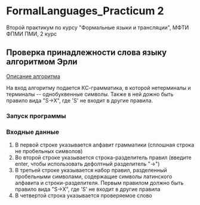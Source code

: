 # FormalLanguages_Practicum 2
Второй практикум по курсу "Формальные языки и трансляции", МФТИ ФПМИ ПМИ, 2 курс

## Проверка принадлежности слова языку алгоритмом Эрли

[Описание алгоритма](Earley.pdf)

На вход алгоритму подается КС-грамматика, в которой нетерминалы и терминалы -- однобуквенные символы. Также в ней дожно быть правило вида "S->X", где 'S' не входит в другие правила.  

### Запуск программы

### Входные данные 

1. В первой строке указывается алфавит грамматики (сплошная строка не пробельных символов)
2. Во второй строке указывается строка-разделитель правил (введите enter, чтобы использовать дефолтный разделитель "->")
3. В третьей строке указывается набор правил, разделенный пробельными символами, содержащие символы латинского алфавита и строки-разделителя. Первым правилом должно быть правило вида "S->X", где 'S' не входит в другие правила
4. В четвертой строка указывается проверяемое слово
